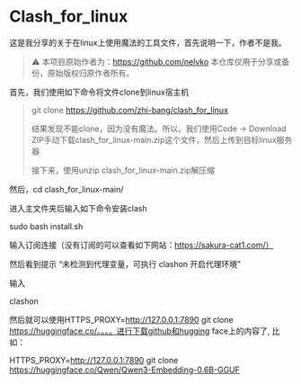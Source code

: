 # Clash_for_linux
这是我分享的关于在linux上使用魔法的工具文件，首先说明一下，作者不是我。
> ⚠️ 本项目原始作者为：https://github.com/nelvko
> 本仓库仅用于分享或备份，原始版权归原作者所有。


首先，我们使用如下命令将文件clone到linux宿主机

> git clone https://github.com/zhi-bang/clash_for_linux
> 
> 结果发现不能clone，因为没有魔法。所以，我们使用Code -> Download ZIP手动下载clash_for_linux-main.zip这个文件，然后上传到目标linux服务器
> 
> 接下来，使用unzip clash_for_linux-main.zip解压缩
> 
然后，cd clash_for_linux-main/ 

进入主文件夹后输入如下命令安装clash

sudo bash install.sh

输入订阅连接（没有订阅的可以查看如下网站：https://sakura-cat1.com/）

然后看到提示 “未检测到代理变量，可执行 clashon 开启代理环境”

输入

clashon 

然后就可以使用HTTPS_PROXY=http://127.0.0.1:7890 git clone https://huggingface.co/。。。。进行下载github和hugging face上的内容了, 比如：

HTTPS_PROXY=http://127.0.0.1:7890 git clone https://huggingface.co/Qwen/Qwen3-Embedding-0.6B-GGUF

